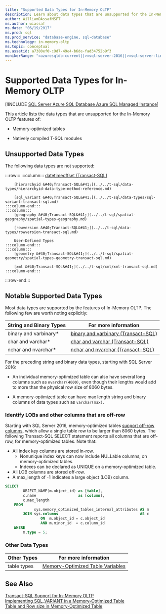 ```yaml
---
title: "Supported Data Types for In-Memory OLTP"
description: Learn about data types that are unsupported for the In-Memory OLTP features memory-optimized tables and natively compiled T-SQL modules.
author: WilliamDAssafMSFT
ms.author: wiassaf
ms.date: "06/19/2017"
ms.prod: sql
ms.prod_service: "database-engine, sql-database"
ms.technology: in-memory-oltp
ms.topic: conceptual
ms.assetid: a7380ef0-c9d7-49e4-b6de-fad34752b9f3
monikerRange: "=azuresqldb-current||>=sql-server-2016||>=sql-server-linux-2017||=azuresqldb-mi-current"
---
```

# Supported Data Types for In-Memory OLTP
[!INCLUDE [SQL Server Azure SQL Database Azure SQL Managed Instance](../../includes/applies-to-version/sql-asdb-asdbmi.md)]

  This article lists the data types that are unsupported for the In-Memory OLTP features of:  
  
-   Memory-optimized tables  
  
-   Natively compiled T-SQL modules  
  
## Unsupported Data Types  
 The following data types are not supported:  

:::row:::
    :::column:::
        [datetimeoffset &#40;Transact-SQL&#41;](../../t-sql/data-types/datetimeoffset-transact-sql.md)

        [hierarchyid &#40;Transact-SQL&#41;](../../t-sql/data-types/hierarchyid-data-type-method-reference.md)

        [sql_variant &#40;Transact-SQL&#41;](../../t-sql/data-types/sql-variant-transact-sql.md)
    :::column-end:::
    :::column:::
        [geography &#40;Transact-SQL&#41;](../../t-sql/spatial-geography/spatial-types-geography.md)

        [rowversion &#40;Transact-SQL&#41;](../../t-sql/data-types/rowversion-transact-sql.md)

        User-Defined Types
    :::column-end:::
    :::column:::
        [geometry &#40;Transact-SQL&#41;](../../t-sql/spatial-geometry/spatial-types-geometry-transact-sql.md)

        [xml &#40;Transact-SQL&#41;](../../t-sql/xml/xml-transact-sql.md)
    :::column-end:::
:::row-end:::
  
## Notable Supported Data Types  
 Most data types are supported by the features of In-Memory OLTP. The following few are worth noting explicitly:  
  
|String and Binary Types|For more information|  
|-----------------------------|--------------------------|  
|binary and varbinary*|[binary and varbinary &#40;Transact-SQL&#41;](../../t-sql/data-types/binary-and-varbinary-transact-sql.md)|  
|char and varchar*|[char and varchar &#40;Transact-SQL&#41;](../../t-sql/data-types/char-and-varchar-transact-sql.md)|  
|nchar and nvarchar*|[nchar and nvarchar &#40;Transact-SQL&#41;](../../t-sql/data-types/nchar-and-nvarchar-transact-sql.md)|  
  
For the preceding string and binary data types, starting with SQL Server 2016:  
  
- An individual memory-optimized table can also have several long columns such as `nvarchar(4000)`, even though their lengths would add to more than the physical row size of 8060 bytes.  
  
- A memory-optimized table can have max length string and binary columns of data types such as `varchar(max)`.  


### Identify LOBs and other columns that are off-row

Starting with SQL Server 2016, memory-optimized tables [support off-row columns](../../relational-databases/in-memory-oltp/table-and-row-size-in-memory-optimized-tables.md), which allow a single table row to be larger than 8060 bytes. The following Transact-SQL SELECT statement reports all columns that are off-row, for memory-optimized tables. Note that:

- All index key columns are stored in-row.
  - Nonunique index keys can now include NULLable columns, on memory-optimized tables.
  - Indexes can be declared as UNIQUE on a memory-optimized table.
- All LOB columns are stored off-row.
- A max_length of -1 indicates a large object (LOB) column.


```sql
SELECT
        OBJECT_NAME(m.object_id) as [table],
        c.name                   as [column],
        c.max_length
    FROM
             sys.memory_optimized_tables_internal_attributes AS m
        JOIN sys.columns                                     AS c
                ON  m.object_id = c.object_id
                AND m.minor_id  = c.column_id
    WHERE
        m.type = 5;
```


### Other Data Types


|Other Types|For more information|  
|-----------------|--------------------------|  
|table types|[Memory-Optimized Table Variables](../../relational-databases/in-memory-oltp/faster-temp-table-and-table-variable-by-using-memory-optimization.md)|  
  
## See Also  
 [Transact-SQL Support for In-Memory OLTP](../../relational-databases/in-memory-oltp/transact-sql-support-for-in-memory-oltp.md)   
 [Implementing SQL_VARIANT in a Memory-Optimized Table](../../relational-databases/in-memory-oltp/implementing-sql-variant-in-a-memory-optimized-table.md)  
 [Table and Row size in Memory-Optimized Table](../../relational-databases/in-memory-oltp/table-and-row-size-in-memory-optimized-tables.md)  
  
  

